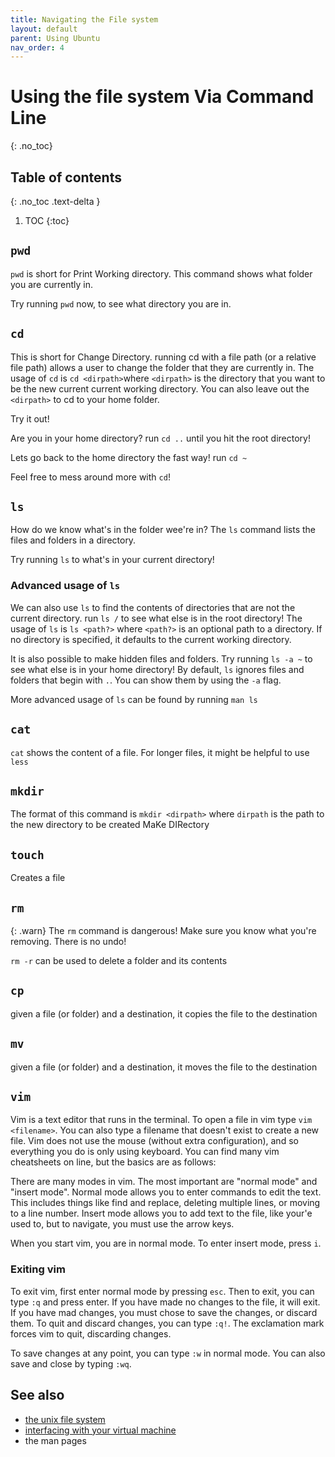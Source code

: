 ```yaml
---
title: Navigating the File system
layout: default
parent: Using Ubuntu
nav_order: 4
---
```


# Using the file system Via Command Line

{: .no_toc}

## Table of contents
{: .no_toc .text-delta }

1. TOC
{:toc}

## `pwd`
`pwd` is short for Print Working directory. This command shows what folder you are currently in. 

Try running `pwd` now, to see what directory you are in. 

## `cd`
This is short for Change Directory. running cd with a file path (or a relative file path) allows a user to change the folder that they are currently in. 
The usage of `cd` is `cd <dirpath>`where `<dirpath>` is the directory that you want to be the new current current working directory. You can also leave out the `<dirpath>` to cd to your home folder. 

Try it out! 

Are you in your home directory? run `cd ..` until you hit the root directory!

Lets go back to the home directory the fast way! run `cd ~`

Feel free to mess around more with `cd`!

## `ls`

How do we know what's in the folder wee're in? The `ls` command lists the files and folders in a directory. 

Try running `ls` to what's in your current directory!


### Advanced usage of `ls`

We can also use `ls` to find the contents of directories that are not the current directory. run `ls /` to see what else is in the root directory!
The usage of `ls` is `ls <path?>` where `<path?>` is an optional path to a directory. If no directory is specified, it defaults to the current working directory. 

It is also possible to make hidden files and folders. Try running `ls -a ~` to see what else is in your home directory! By default, `ls` ignores files and folders that begin with `.`. You can show them by using the `-a` flag. 

More advanced usage of `ls` can be found by running `man ls`

## `cat`
`cat` shows the content of a file. For longer files, it might be helpful to use `less`

## `mkdir`
The format of this command is `mkdir <dirpath>` where `dirpath` is the path to the new directory to be created
MaKe DIRectory

## `touch`
Creates a file

## `rm`
{: .warn}
The `rm` command is dangerous! Make sure you know what you're removing. There is no undo!

`rm -r` can be used to delete a folder and its contents

## `cp`
given a file (or folder) and a destination, it copies the file to the destination

## `mv`
given a file (or folder) and a destination, it moves the file to the destination

## `vim`
Vim is a text editor that runs in the terminal. To open a file in vim type `vim <filename>`. You can also type a filename that doesn't exist to create a new file. Vim does not use the mouse (without extra configuration), and so everything you do is only using keyboard. You can find many vim cheatsheets on line, but the basics are as follows:

There are many modes in vim. The most important are "normal mode" and "insert mode". Normal mode allows you to enter commands to edit the text. This includes things like find and replace, deleting multiple lines, or moving to a line number. Insert mode allows you to add text to the file, like your'e used to, but to navigate, you must use the arrow keys. 

When you start vim, you are in normal mode. To enter insert mode, press `i`. 

### Exiting vim
To exit vim, first enter normal mode by pressing `esc`. Then to exit, you can type `:q` and press enter. If you have made no changes to the file, it will exit. If you have mad changes, you must chose to save the changes, or discard them. To quit and discard changes, you can type `:q!`. The exclamation mark forces vim to quit, discarding changes. 

To save changes at any point, you can type `:w` in normal mode. You can also save and close by typing `:wq`.




## See also
- [the unix file system](filesys)
- [interfacing with your virtual machine](interface)
- the man pages